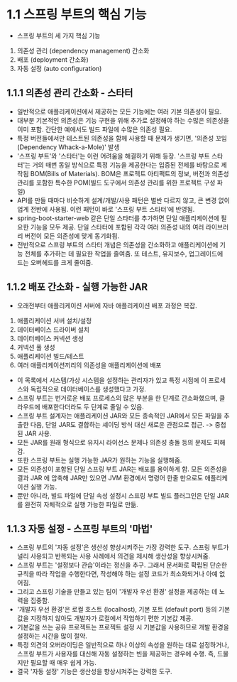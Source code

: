 # 1.1 스프링 부트의 핵심 기능
- 스프링 부트의 세 가지 핵심 기능
1. 의존성 관리 (dependency management) 간소화
2. 배포 (deployment 간소화)
3. 자동 설정 (auto configuration)

## 1.1.1 의존성 관리 간소화 - 스타터
- 일반적으로 애플리케이션에서 제공하는 모든 기능에는 여러 기본 의존성이 필요. 
- 대부분 기본적인 의존성은 기능 구현을 위해 추가로 설정해야 하는 수많은 의존성을 이미 포함. 간단한 예에서도 빌드 파일에 수많은 의존성 필요.
- 특정 버전들에서만 테스트된 의존성을 함께 사용할 때 문제가 생기면, '의존성 꼬임 (Dependency Whack-a-Mole)' 발생
- '스프링 부트'와 '스타터'는 이런 어려움을 해결하기 위해 등장. '스프링 부트 스타터'는 거의 매번 동일 방식으로 특정 기능을 제공한다는 입증된 전제를 바탕으로 제작됨 BOM(Bills of Materials).
BOM은 프로젝트 아티팩트의 정보, 버전과 의존성 관리를 포함한 특수한 POM(빌드 도구에서 의존성 관리를 위한 프로젝트 구성 파일)
- API를 만들 때마다 비슷하게 설계/개발/사용 패턴은 별반 다르지 않고, 큰 변경 없이 업계 전반에 사용됨. 이런 패턴이 바로 '스프링 부트 스타터'에 반영됨.
- spring-boot-starter-web 같은 단일 스타터를 추가하면 단일 애플리케이션에 필요한 기능을 모두 제공. 단일 스타터에 포함된 각각 여러 의존성 내의 여러 라이브러리 버전이 모든 의존성에 맞게 동기화됨.
- 전반적으로 스프링 부트의 스타터 개념은 의존성을 간소화하고 애플리케이션에 기능 전체를 추가하는 데 필요한 작업을 줄여줌. 또 테스트, 유지보수, 업그레이드에 드는 오버헤드를 크게 줄여줌.

## 1.1.2 배포 간소화 - 실행 가능한 JAR
- 오래전부터 애플리케이션 서버에 자바 애플리케이션 배포 과정은 복잡.
1. 애플리케이션 서버 설치/설정
2. 데이터베이스 드라이버 설치
3. 데이터베이스 커넥션 생성
4. 커넥션 풀 생성
5. 애플리케이션 빌드/테스트
6. 여러 애플리케이션끼리의 의존성을 애플리케이션에 배포

- 이 목록에서 시스템/가상 시스템을 설정하는 관리자가 있고 특정 시점에 이 프로세스와 독립적으로 데이터베이스를 생성했다고 가정.
- 스프링 부트는 번거로운 배포 프로세스의 많은 부분을 한 단계로 간소화했으며, 클라우드에 배포한다더라도 두 단계로 줄일 수 있음.
- 스프링 부트 설계자는 애플리케이션 JAR와 모든 종속적인 JAR에서 모든 파일을 추출한 다음, 단일 JAR도 결합하는 셰이딩 방식 대신 새로운 관점으로 접근. -> 중첩된 JAR 사용.
- 모든 JAR를 원래 형식으로 유지시 라이선스 문제나 의존성 충돌 등의 문제도 피해감.
- 또한 스프링 부트는 실행 가능한 JAR가 원하는 기능을 실행해줌.
- 모든 의존성이 포함된 단일 스프링 부트 JAR는 배포를 용이하게 함. 모든 의존성을 결과 JAR 에 압축해 JAR만 있으면 JVM 환경에서 명령어 한줄 만으로도 애플리케이션 실행 가능.
- 뿐만 아니라, 빌드 파일에 단일 속성 설정시 스프링 부트 빌드 플러그인은 단일 JAR를 완전히 자체적으로 실행 가능한 파일로 만듦.

## 1.1.3 자동 설정 - 스프링 부트의 '마법'
- 스프링 부트의 '자동 설정'은 생산성 향상시켜주는 가장 강력한 도구. 스프링 부트가 널리 사용되고 반복되는 사용 사례에서 의견을 제시해 생산성을 향상시켜줌.
- 스프링 부트는 '설정보다 관습'이라는 정신을 추구. 그래서 문서화로 확립된 단순한 규칙을 따라 작업을 수행한다면, 작성해야 하는 설정 코드가 최소화되거나 아예 없어짐.
- 그리고 스프링 기술을 만들고 있는 팀이 '개발자 우선 환경' 설정을 제공하는 데 노력을 집중함.
- '개발자 우선 환경'은 로컬 호스트 (localhost), 기본 포트 (default port) 등의 기본값을 지정하지 않아도 개발자가 로컬에서 작업하기 편한 기본값 제공.
- 기본값을 쓰는 공유 프로젝트는 프로젝트 설정 시 기본값을 사용하므로 개발 환경을 설정하는 시간을 많이 절약.
- 특정 의견의 오버라이딩은 일반적으로 하나 이상의 속성을 원하는 대로 설정하거나, 스프링 부트가 사용자를 대신해 자동 설정하는 빈을 제공하는 경우에 수행. 즉, 드물지만 필요할 때 매우 쉽게 가능.
- 결국 '자동 설정' 기능은 생산성을 향상시켜주는 강력한 도구.
